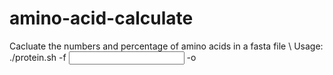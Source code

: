 # amino-acid-calculate
Cacluate the numbers and percentage of amino acids in a fasta file
\\
Usage:
./protein.sh -f <INPUT> -o <Output>
